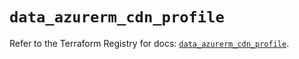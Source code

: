 # `data_azurerm_cdn_profile`

Refer to the Terraform Registry for docs: [`data_azurerm_cdn_profile`](https://registry.terraform.io/providers/hashicorp/azurerm/4.38.0/docs/data-sources/cdn_profile).
